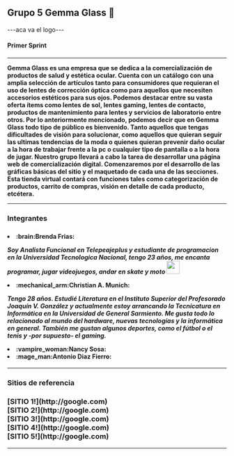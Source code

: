 <h2>Grupo 5 Gemma Glass 👋</h2>

---aca va el logo---
<h4>Primer Sprint<h4>
<hr>
<p>Gemma Glass es una empresa que se dedica a la comercialización de productos de salud y estética ocular. Cuenta con un catálogo con una amplia selección de artículos tanto para consumidores que requieran el uso de lentes de corrección óptica como para aquellos que necesiten accesorios estéticos para sus ojos. Podemos destacar entre su vasta oferta ítems como lentes de sol, lentes gaming, lentes de contacto, productos de mantenimiento para lentes y servicios de laboratorio entre otros.
Por lo anteriormente mencionado, podemos decir que en Gemma Glass todo tipo de público es bienvenido. Tanto aquellos que tengas dificultades de visión para solucionar, como aquellos que quieran seguir las ultimas tendencias de la moda o quienes quieran prevenir daño ocular a la hora de trabajar frente a la pc o cualquier tipo de pantalla o a la hora de jugar.
Nuestro grupo llevará a cabo la tarea de desarrollar una página web de comercialización digital. Comenzaremos por el desarrollo de las gráficas básicas del sitio y el maquetado de cada una de las secciones. Esta tienda virtual contará con funciones tales como categorización de productos, carrito de compras, visión en detalle de cada producto, etcétera.</p>
<hr>
<h3>Integrantes<h3>
<h4>
<li>:brain:Brenda Frias:</li>

<p><em>Soy Analista Funcional en Telepeajeplus y estudiante de programacion en la Universidad Tecnologica Nacional, tengo 23 años, me encanta programar, jugar videojuegos, andar en skate y moto <img src="https://media.giphy.com/media/WUlplcMpOCEmTGBtBW/giphy.gif" width="30"> </em> </p>
<li>:mechanical_arm:Christian A. Munich:</li>

<p><em>Tengo 28 años. Estudié Literatura en el Instituto Superior del Profesorado Joaquín V. González y actualmente estoy arrancando la Tecnicatura en Informática en la Universidad de General Sarmiento. Me gusta todo lo relacionado al mundo del hardware, nuevas tecnologías y la informática en general. También me gustan algunos deportes, como el fútbol o el tenis y -por supuesto- el gaming. </em> </p>
  <li>:vampire_woman:Nancy Sosa:</li>
  <li>:mage_man:Antonio Diaz Fierro:</li>
 
</h4>
<hr>
<h3>Sitios de referencia<h3>
 [SITIO 1!](http://google.com) <br>
 [SITIO 2!](http://google.com) <br>
 [SITIO 3!](http://google.com) <br>
 [SITIO 4!](http://google.com) <br>
 [SITIO 5!](http://google.com) <br>
 <hr>
 


